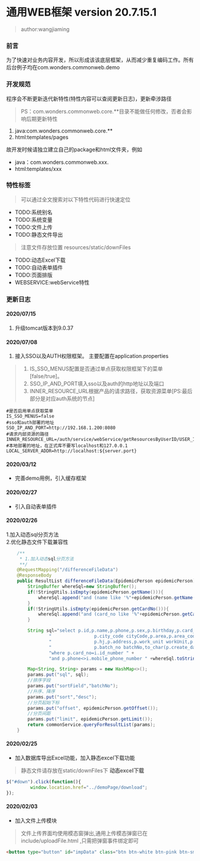 # 通用WEB框架 version 20.7.15.1
> author:wangjiaming

### 前言
为了快速对业务内容开发，所以形成该该底层框架，从而减少重复编码工作。所有后台例子均在com.wonders.commonweb.demo

### 开发规范
程序会不断更新迭代新特性(特性内容可以查阅更新日志)，更新牵涉路径
>PS：com.wonders.commonweb.core.**目录不能做任何修改，否者会影响后期更新特性
1. java:com.wonders.commonweb.core.**
2. html:templates/pages

故开发时候请独立建立自己的package和html文件夹，例如
- java：com.wonders.commonweb.xxx.
- html:templates/xxx

### 特性标签
> 可以通过全文搜索对以下特性代码进行快速定位
- TODO:系统别名
- TODO:系统变量
- TODO:文件上传
- TODO:静态文件导出
> 注意文件存放位置 resources/static/downFiles
- TODO:动态Excel下载
- TODO:自动表单插件
- TODO:页面排版
- WEBSERVICE:webService特性

### 更新日志

#### 2020/07/15
1. 升级tomcat版本到9.0.37

#### 2020/07/08
1. 接入SSO以及AUTH权限框架。
主要配置在application.properties
> 1.    IS_SSO_MENUS配置是否通过单点获取权限框架下的菜单[false/true]。
> 2.    SSO_IP_AND_PORT填入sso以及auth的http地址以及端口
> 3.    INNER_RESOURCE_URL根据产品的请求路径，获取资源菜单[PS:最后部分是对应auth系统的节点]
```
#是否启用单点获取菜单
IS_SSO_MENUS=false
#sso和auth部署的地址
SSO_IP_AND_PORT=http://192.168.1.200:8080
#请求内部资源的路径
INNER_RESOURCE_URL=/auth/service/webService/getResourcesByUserID/USER_ID/PT_YWJG
#本地部署的地址，在正式库不要写localhost和127.0.0.1
LOCAL_SERVER_ADDR=http://localhost:${server.port}
```

#### 2020/03/12    
- 完善demo用例，引入缓存框架

#### 2020/02/27   
- 引入自动表单插件

#### 2020/02/26   <br> 
1.加入动态sql分页方法 <br> 
2.优化静态文件下载兼容性

```java
    /**
     * 1.加入动态sql分页方法
     **/
    @RequestMapping("/differenceFileData")
    @ResponseBody
    public ResultList differenceFileData(EpidemicPerson epidemicPerson){
        StringBuffer whereSql=new StringBuffer();
        if(!StringUtils.isEmpty(epidemicPerson.getName())){
            whereSql.append("and (name like '%"+epidemicPerson.getName()+"%' or "+epidemicPerson.getName()+" is null) " );
        }
        if(!StringUtils.isEmpty(epidemicPerson.getCardNo())){
            whereSql.append("and (card_no like '%"+epidemicPerson.getCardNo()+"%' or "+epidemicPerson.getCardNo()+" is null) " );
        }

        String sql="select p.id,p.name,p.phone,p.sex,p.birthday,p.card_type cardType,p.card_no cardNo,p.city," +
                "                p.city_code cityCode,p.area,p.area_code areaCode,p.jd,p.jd_code jdCode," +
                "                p.hj,p.address,p.work_unit workUnit,p.contact,p.contact_phone contactPhone," +
                "                p.batch_no batchNo,to_char(p.create_date,'yyyy-mm-dd') createDate ,i.mobile_phone_number mobilePhoneNumber from rhin_epidemic.tb_epid_person p,rhin_pub.basic_personal_information i " +
                "where p.card_no=i.id_number " +
                "and p.phone<>i.mobile_phone_number " +whereSql.toString();

        Map<String, String> params = new HashMap<>();
        params.put("sql", sql);
        //排序字段
        params.put("sortField","batchNo");
        //升序、降序
        params.put("sort","desc");
        //分页起始下标
        params.put("offset", epidemicPerson.getOffset());
        //分页间距
        params.put("limit", epidemicPerson.getLimit());
        return commonService.queryForResultList(params);
    }
```

#### 2020/02/25    
- 加入数据库导出Excel功能，加入静态excel下载功能
>静态文件请存放在static/downFiles下
**动态excel下载**
```js
$("#down").click(function(){
         window.location.href="../demoPage/download";
});
```


#### 2020/02/03    
- 加入文件上传模块<br>
>文件上传界面均使用模态窗弹出,通用上传模态弹窗已在include/uploadFile.html
>,只需把弹窗事件绑定即可

```html
<button type="button" id="impData" class="btn btn-white btn-pink btn-sm" data-toggle="modal" data-target=".bs-example-modal-lg">上传文件</button>
```

